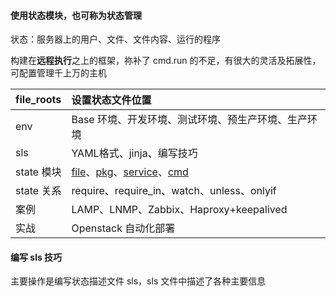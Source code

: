 #### 使用状态模块，也可称为状态管理

状态：服务器上的用户、文件、文件内容、运行的程序

构建在**远程执行**之上的框架，祢补了 cmd.run 的不足，有很大的灵活及拓展性，可配置管理千上万的主机

| file\_roots | 设置状态文件位置 |
| :--- | :--- |
| env | Base 环境、开发环境、测试环境、预生产环境、生产环境 |
| sls | YAML格式、jinja、编写技巧 |
| state 模块 | [file](https://docs.saltstack.com/en/latest/ref/modules/all/salt.modules.file.html)、[pkg](https://docs.saltstack.com/en/latest/ref/modules/all/salt.modules.pkg.html)、[service](https://docs.saltstack.com/en/latest/ref/modules/all/salt.modules.service.html)、[cmd](https://docs.saltstack.com/en/latest/ref/modules/all/salt.modules.cmdmod.html) |
| state 关系 | require、require\_in、watch、unless、onlyif |
| 案例 | LAMP、LNMP、Zabbix、Haproxy+keepalived |
| 实战 | Openstack 自动化部署 |

#### 编写 sls 技巧

主要操作是编写状态描述文件 sls，sls 文件中描述了各种主要信息









